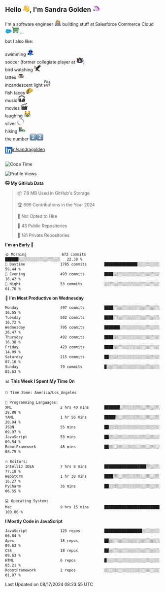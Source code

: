 ## Hello <img src="./static/emoji/wave.png" width="22" />, I'm Sandra Golden <img src="./static/emoji/unicorn-face.png" width="22" />

I'm a software engineer <img src="./static/emoji/female-technologist.png" width="22" /> building stuff at Salesforce Commerce Cloud <img src="./static/emoji/salesforce.png" width="22" /><img src="./static/emoji/commerce-cloud.png" width="22" />&nbsp;...

but I also like:<br/><br/>
swimming <img alt="swimming" src="./static/emoji/keep-swimming.png" width="22" /><br/>
soccer  (former collegiate player at <img src="./static/emoji/auburn.png" width="22" />)<br/>
bird watching <img src="./static/emoji/eagle.png" width="22" /><br/>
lattes <img src="./static/emoji/coffee.png" width="22" /><br/>
incandescent light <img src="./static/emoji/lights.png" width="22" /><br/>
fish tacos <img src="./static/emoji/taco.png" width="22" /><br/>
music <img src="./static/emoji/headphones.png" width="22" /><br/>
movies <img src="./static/emoji/movie-clapper.png" width="22" /><br/>
laughing <img src="./static/emoji/joy-cat.png" width="22" /><br/>
silver <img src="./static/emoji/silver-hoop.png" width="22" /><br/>
hiking <img src="./static/emoji/hiker.png" width="22" /><br/>
the number <img src="./static/emoji/two.png" width="22" /><img src="./static/emoji/two.png" width="22" />
<br/><br/>
<img align="left" alt="Sandra Golden | LinkedIn" width="22px" src="./static/emoji/linkedin.png" /> <a href="https://www.linkedin.com/in/sandragolden/">in/sandragolden</a>
<br/><br/>
<!--START_SECTION:waka-->
![Code Time](http://img.shields.io/badge/Code%20Time-525%20hrs%2023%20mins-blue)

![Profile Views](http://img.shields.io/badge/Profile%20Views-0-blue)

**🐱 My GitHub Data** 

> 📦 7.8 MB Used in GitHub's Storage 
 > 
> 🏆 699 Contributions in the Year 2024
 > 
> 🚫 Not Opted to Hire
 > 
> 📜 43 Public Repositories 
 > 
> 🔑 181 Private Repositories 
 > 
**I'm an Early 🐤** 

```text
🌞 Morning                672 commits         ██████░░░░░░░░░░░░░░░░░░░   22.38 % 
🌆 Daytime                1785 commits        ███████████████░░░░░░░░░░   59.44 % 
🌃 Evening                493 commits         ████░░░░░░░░░░░░░░░░░░░░░   16.42 % 
🌙 Night                  53 commits          ░░░░░░░░░░░░░░░░░░░░░░░░░   01.76 % 
```
📅 **I'm Most Productive on Wednesday** 

```text
Monday                   497 commits         ████░░░░░░░░░░░░░░░░░░░░░   16.55 % 
Tuesday                  502 commits         ████░░░░░░░░░░░░░░░░░░░░░   16.72 % 
Wednesday                795 commits         ███████░░░░░░░░░░░░░░░░░░   26.47 % 
Thursday                 492 commits         ████░░░░░░░░░░░░░░░░░░░░░   16.38 % 
Friday                   423 commits         ████░░░░░░░░░░░░░░░░░░░░░   14.09 % 
Saturday                 215 commits         ██░░░░░░░░░░░░░░░░░░░░░░░   07.16 % 
Sunday                   79 commits          █░░░░░░░░░░░░░░░░░░░░░░░░   02.63 % 
```


📊 **This Week I Spent My Time On** 

```text
🕑︎ Time Zone: America/Los_Angeles

💬 Programming Languages: 
XML                      2 hrs 40 mins       ███████░░░░░░░░░░░░░░░░░░   28.88 % 
YAML                     1 hr 56 mins        █████░░░░░░░░░░░░░░░░░░░░   20.94 % 
JSON                     55 mins             ██░░░░░░░░░░░░░░░░░░░░░░░   09.97 % 
JavaScript               53 mins             ██░░░░░░░░░░░░░░░░░░░░░░░   09.54 % 
RobotFramework           48 mins             ██░░░░░░░░░░░░░░░░░░░░░░░   08.75 % 

🔥 Editors: 
IntelliJ IDEA            7 hrs 8 mins        ███████████████████░░░░░░   77.18 % 
WebStorm                 1 hr 30 mins        ████░░░░░░░░░░░░░░░░░░░░░   16.27 % 
PyCharm                  36 mins             ██░░░░░░░░░░░░░░░░░░░░░░░   06.55 % 

💻 Operating System: 
Mac                      9 hrs 15 mins       █████████████████████████   100.00 % 
```

**I Mostly Code in JavaScript** 

```text
JavaScript               125 repos           █████████████████░░░░░░░░   66.84 % 
Apex                     18 repos            ██░░░░░░░░░░░░░░░░░░░░░░░   09.63 % 
CSS                      18 repos            ██░░░░░░░░░░░░░░░░░░░░░░░   09.63 % 
HTML                     6 repos             █░░░░░░░░░░░░░░░░░░░░░░░░   03.21 % 
RobotFramework           2 repos             ░░░░░░░░░░░░░░░░░░░░░░░░░   01.07 % 
```




 Last Updated on 08/17/2024 08:23:55 UTC
<!--END_SECTION:waka-->
